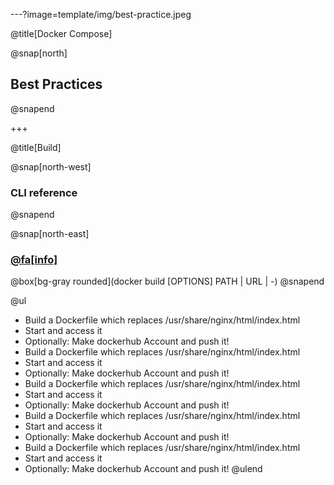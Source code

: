 ---?image=template/img/best-practice.jpeg

@title[Docker Compose]

@snap[north]
## Best Practices
@snapend

+++

@title[Build]

@snap[north-west]
### CLI reference 
@snapend

@snap[north-east]
### [@fa[info]](https://docs.docker.com/engine/reference/commandline/exec/) <br/>
@box[bg-gray rounded](docker build [OPTIONS] PATH | URL | -)
@snapend
<br/>

@ul[](false)
- Build a Dockerfile which replaces /usr/share/nginx/html/index.html
- Start and access it
- Optionally: Make dockerhub Account and push it!
- Build a Dockerfile which replaces /usr/share/nginx/html/index.html
- Start and access it
- Optionally: Make dockerhub Account and push it!
- Build a Dockerfile which replaces /usr/share/nginx/html/index.html
- Start and access it
- Optionally: Make dockerhub Account and push it!
- Build a Dockerfile which replaces /usr/share/nginx/html/index.html
- Start and access it
- Optionally: Make dockerhub Account and push it!
- Build a Dockerfile which replaces /usr/share/nginx/html/index.html
- Start and access it
- Optionally: Make dockerhub Account and push it!
@ulend